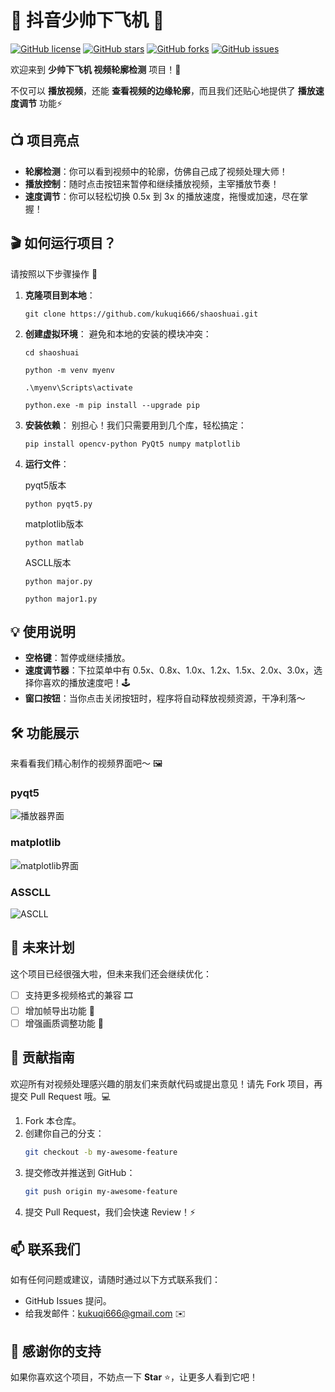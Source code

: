# 🎥 抖音少帅下飞机 🚀

[![GitHub license](https://img.shields.io/github/license/kukuqi666/shaoshuai)](https://github.com/kukuqi666/shaoshuai/blob/main/LICENSE)
[![GitHub stars](https://img.shields.io/github/stars/kukuqi666/shaoshuai)](https://github.com/kukuqi666/shaoshuai/stargazers)
[![GitHub forks](https://img.shields.io/github/forks/kukuqi666/shaoshuai)](https://github.com/kuukqi666/shaoshuai/network)
[![GitHub issues](https://img.shields.io/github/issues/kuukqi666/shaoshuai)](https://github.com/kukuqi666/shaoshuai/issues)

欢迎来到 **少帅下飞机 视频轮廓检测** 项目！🎉

不仅可以 **播放视频**，还能 **查看视频的边缘轮廓**，而且我们还贴心地提供了 **播放速度调节** 功能⚡

## 📺 项目亮点
- **轮廓检测**：你可以看到视频中的轮廓，仿佛自己成了视频处理大师！
- **播放控制**：随时点击按钮来暂停和继续播放视频，主宰播放节奏！
- **速度调节**：你可以轻松切换 0.5x 到 3x 的播放速度，拖慢或加速，尽在掌握！
  

## 🎬 如何运行项目？
请按照以下步骤操作 🎈

1. **克隆项目到本地**：
     ```
     git clone https://github.com/kukuqi666/shaoshuai.git
     ```
	
2. **创建虚拟环境**：
    避免和本地的安装的模块冲突：
	
    ```
    cd shaoshuai
    ```

    ```
    python -m venv myenv
    ```

    ```
    .\myenv\Scripts\activate
    ```

    ```
    python.exe -m pip install --upgrade pip	
    ```
	
	
3. **安装依赖**：
    别担心！我们只需要用到几个库，轻松搞定：
	
    ```
    pip install opencv-python PyQt5 numpy matplotlib
    ```
4. **运行文件**：
   
    pyqt5版本
   
    ```
    python pyqt5.py
    ```
	
    matplotlib版本
	
    ```
    python matlab
    ```
    ASCLL版本
	
    ```
    python major.py
	
    python major1.py
    ```
	
## 💡 使用说明
- **空格键**：暂停或继续播放。
- **速度调节器**：下拉菜单中有 0.5x、0.8x、1.0x、1.2x、1.5x、2.0x、3.0x，选择你喜欢的播放速度吧！🕹️
- **窗口按钮**：当你点击关闭按钮时，程序将自动释放视频资源，干净利落～

## 🛠 功能展示
来看看我们精心制作的视频界面吧～ 🖼️

### pyqt5
![播放器界面](https://gitee.com/kukuqi666/images/raw/master/201.png)

### matplotlib
![matplotlib界面](https://gitee.com/kukuqi666/images/raw/master/200.png)

### ASSCLL
![ASCLL](https://gitee.com/kukuqi666/images/raw/master/202.png)

## 🤔 未来计划
这个项目已经很强大啦，但未来我们还会继续优化：
- [ ] 支持更多视频格式的兼容 🎞️
- [ ] 增加帧导出功能 📸
- [ ] 增强画质调整功能 🌈

## 👫 贡献指南
欢迎所有对视频处理感兴趣的朋友们来贡献代码或提出意见！请先 Fork 项目，再提交 Pull Request 哦。💻

1. Fork 本仓库。
2. 创建你自己的分支：
    ```bash
    git checkout -b my-awesome-feature
    ```
3. 提交修改并推送到 GitHub：
    ```bash
    git push origin my-awesome-feature
    ```
4. 提交 Pull Request，我们会快速 Review！⚡

## 📫 联系我们
如有任何问题或建议，请随时通过以下方式联系我们：
- GitHub Issues 提问。
- 给我发邮件：kukuqi666@gmail.com ✉️

## 🌟 感谢你的支持
如果你喜欢这个项目，不妨点一下 **Star** ⭐，让更多人看到它吧！










